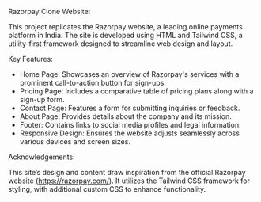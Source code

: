 Razorpay Clone Website:

This project replicates the Razorpay website, a leading online payments platform in India. The site is developed using HTML and Tailwind CSS, a utility-first framework designed to streamline web design and layout.

Key Features:

- Home Page: Showcases an overview of Razorpay's services with a prominent call-to-action button for sign-ups.
- Pricing Page: Includes a comparative table of pricing plans along with a sign-up form.
- Contact Page: Features a form for submitting inquiries or feedback.
- About Page: Provides details about the company and its mission.
- Footer: Contains links to social media profiles and legal information.
- Responsive Design: Ensures the website adjusts seamlessly across various devices and screen sizes.

Acknowledgements:

This site’s design and content draw inspiration from the official Razorpay website (https://razorpay.com/). It utilizes the Tailwind CSS framework for styling, with additional custom CSS to enhance functionality.
